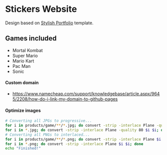 # Stickers Website

Design based on [Stylish Portfolio](https://startbootstrap.com/template-overviews/stylish-portfolio/) template.

## Games included

- Mortal Kombat
- Super Mario
- Mario Kart
- Pac Man
- Sonic

#### Custom domain

- https://www.namecheap.com/support/knowledgebase/article.aspx/9645/2208/how-do-i-link-my-domain-to-github-pages

#### Optimize images

```sh
# Converting all JPGs to progressive...
for i in products/game/**/*.jpg; do convert -strip -interlace Plane -quality 80 $i $i; done
for i in *.jpg; do convert -strip -interlace Plane -quality 80 $i $i; done
# Converting all PNGs to interlaced...
for i in products/game/**/*.png; do convert -strip -interlace Plane $i $i; done
for i in *.png; do convert -strip -interlace Plane $i $i; done
echo "Finished!"
```
